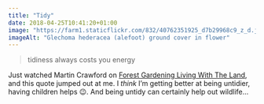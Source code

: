 ```yaml
---
title: "Tidy"
date: 2018-04-25T10:41:20+01:00
image: "https://farm1.staticflickr.com/832/40762351925_d7b29968c9_z_d.jpg"
imageAlt: "Glechoma hederacea (alefoot) ground cover in flower"
---
```


> tidiness always costs you energy

Just watched Martin Crawford on [Forest Gardening Living With The Land](https://www.youtube.com/watch?v=8owF5E4FaWY), and this quote jumped out at me. I _think_ I’m getting better at being untidier, having children helps 😉. And being untidy can certainly help out wildlife…
